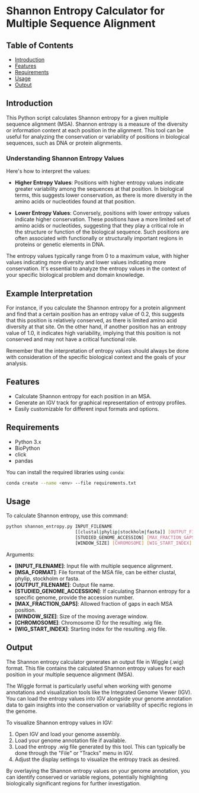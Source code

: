 # Shannon Entropy Calculator for Multiple Sequence Alignment

## Table of Contents

-   [Introduction](#introduction)
-   [Features](#features)
-   [Requirements](#requirements)
-   [Usage](#usage)
-   [Output](#output)

## Introduction

This Python script calculates Shannon entropy for a given multiple sequence alignment (MSA). Shannon entropy is a measure of the diversity or information content at each position in the alignment. This tool can be useful for analyzing the conservation or variability of positions in biological sequences, such as DNA or protein alignments.

### Understanding Shannon Entropy Values

Here's how to interpret the values:

-   **Higher Entropy Values**: Positions with higher entropy values indicate greater variability among the sequences at that position. In biological terms, this suggests lower conservation, as there is more diversity in the amino acids or nucleotides found at that position.

-   **Lower Entropy Values**: Conversely, positions with lower entropy values indicate higher conservation. These positions have a more limited set of amino acids or nucleotides, suggesting that they play a critical role in the structure or function of the biological sequence. Such positions are often associated with functionally or structurally important regions in proteins or genetic elements in DNA.

The entropy values typically range from 0 to a maximum value, with higher values indicating more diversity and lower values indicating more conservation. It's essential to analyze the entropy values in the context of your specific biological problem and domain knowledge.

## Example Interpretation

For instance, if you calculate the Shannon entropy for a protein alignment and find that a certain position has an entropy value of 0.2, this suggests that this position is relatively conserved, as there is limited amino acid diversity at that site. On the other hand, if another position has an entropy value of 1.0, it indicates high variability, implying that this position is not conserved and may not have a critical functional role.

Remember that the interpretation of entropy values should always be done with consideration of the specific biological context and the goals of your analysis.

## Features

-   Calculate Shannon entropy for each position in an MSA.
-   Generate an IGV track for graphical representation of entropy profiles.
-   Easily customizable for different input formats and options.

## Requirements

-   Python 3.x
-   BioPython
-   click
-   pandas

You can install the required libraries using `conda`:

``` bash
conda create --name <env> --file requirements.txt
```

## Usage

To calculate Shannon entropy, use this command:

``` bash
python shannon_entropy.py INPUT_FILENAME
                          [[clustal|phylip|stockholm|fasta]] [OUTPUT_FILENAME]
                          [STUDIED_GENOME_ACCESSION] [MAX_FRACTION_GAPS]
                          [WINDOW_SIZE] [CHROMOSOME] [WIG_START_INDEX]
```

Arguments:
- **[INPUT_FILENAME]**: Input file with multiple sequence alignment.
- **[MSA_FORMAT]**: File format of the MSA file, can be either clustal, phylip, stockholm or fasta.
- **[OUTPUT_FILENAME]**: Output file name.
- **[STUDIED_GENOME_ACCESSION]**: If calculating Shannon entropy for a specific genome, provide the accession number.
- **[MAX_FRACTION_GAPS]**: Allowed fraction of gaps in each MSA position.
- **[WINDOW_SIZE]**: Size of the moving average window.
- **[CHROMOSOME]**: Chromosome ID for the resulting .wig file.
- **[WIG_START_INDEX]**: Starting index for the resulting .wig file.

## Output

The Shannon entropy calculator generates an output file in Wiggle (.wig) format. This file contains the calculated Shannon entropy values for each position in your multiple sequence alignment (MSA).

The Wiggle format is particularly useful when working with genome annotations and visualization tools like the Integrated Genome Viewer (IGV). You can load the entropy values into IGV alongside your genome annotation data to gain insights into the conservation or variability of specific regions in the genome.

To visualize Shannon entropy values in IGV:

1. Open IGV and load your genome assembly.
2. Load your genome annotation file if available.
3. Load the entropy .wig file generated by this tool. This can typically be done through the "File" or "Tracks" menu in IGV.
4. Adjust the display settings to visualize the entropy track as desired.

By overlaying the Shannon entropy values on your genome annotation, you can identify conserved or variable regions, potentially highlighting biologically significant regions for further investigation.



